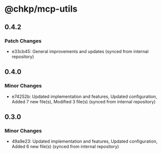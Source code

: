 # @chkp/mcp-utils

## 0.4.2

### Patch Changes

- e33cb45: General improvements and updates (synced from internal repository)

## 0.4.0

### Minor Changes

- e74252b: Updated implementation and features, Updated configuration, Added 7 new file(s), Modified 3 file(s) (synced from internal repository)

## 0.3.0

### Minor Changes

- 49a9e23: Updated implementation and features, Updated configuration, Added 6 new file(s) (synced from internal repository)

